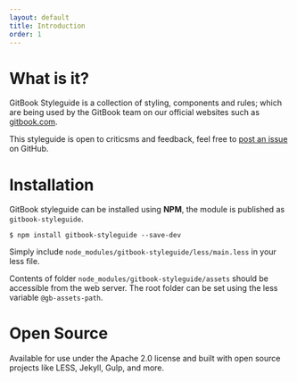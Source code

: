```yaml
---
layout: default
title: Introduction
order: 1
---
```


# What is it?

GitBook Styleguide is a collection of styling, components and rules; which are being used by the GitBook team on our official websites such as [gitbook.com](https://www.gitbook.com).

This styleguide is open to criticsms and feedback, feel free to [post an issue](https://github.com/GitbookIO/styleguide.gitbook.com) on GitHub.

# Installation

GitBook styleguide can be installed using **NPM**, the module is published as `gitbook-styleguide`.

```
$ npm install gitbook-styleguide --save-dev
```

Simply include `node_modules/gitbook-styleguide/less/main.less` in your less file.

Contents of folder `node_modules/gitbook-styleguide/assets` should be accessible from the web server. The root folder can be set using the less variable `@gb-assets-path`.

# Open Source

Available for use under the Apache 2.0 license and built with open source projects like LESS, Jekyll, Gulp, and more.

